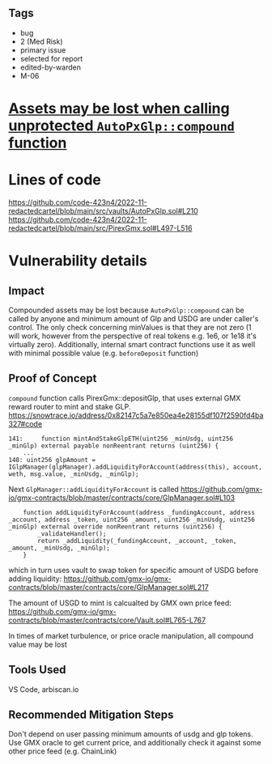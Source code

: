 ## Tags

- bug
- 2 (Med Risk)
- primary issue
- selected for report
- edited-by-warden
- M-06

# [Assets may be lost when calling unprotected `AutoPxGlp::compound` function](https://github.com/code-423n4/2022-11-redactedcartel-findings/issues/137) 

# Lines of code

https://github.com/code-423n4/2022-11-redactedcartel/blob/main/src/vaults/AutoPxGlp.sol#L210
https://github.com/code-423n4/2022-11-redactedcartel/blob/main/src/PirexGmx.sol#L497-L516


# Vulnerability details

## Impact
Compounded assets may be lost because `AutoPxGlp::compound` can be called by anyone and minimum amount of Glp and USDG are under caller's control. The only check concerning minValues is that they are not zero (1 will work, however from the perspective of real tokens e.g. 1e6, or 1e18 it's virtually zero). Additionally, internal smart contract functions use it as well with minimal possible value (e.g. `beforeDeposit` function)

## Proof of Concept
`compound` function calls PirexGmx::depositGlp, that uses external GMX reward router to mint and stake GLP.
https://snowtrace.io/address/0x82147c5a7e850ea4e28155df107f2590fd4ba327#code
```solidity
141:     function mintAndStakeGlpETH(uint256 _minUsdg, uint256 _minGlp) external payable nonReentrant returns (uint256) {
    ...
148: uint256 glpAmount = IGlpManager(glpManager).addLiquidityForAccount(address(this), account, weth, msg.value, _minUsdg, _minGlp);
```
Next `GlpManager::addLiquidityForAccount` is called
https://github.com/gmx-io/gmx-contracts/blob/master/contracts/core/GlpManager.sol#L103
```
    function addLiquidityForAccount(address _fundingAccount, address _account, address _token, uint256 _amount, uint256 _minUsdg, uint256 _minGlp) external override nonReentrant returns (uint256) {
        _validateHandler();
        return _addLiquidity(_fundingAccount, _account, _token, _amount, _minUsdg, _minGlp);
    }
```

which in turn uses vault to swap token for specific amount of USDG before adding liquidity:
https://github.com/gmx-io/gmx-contracts/blob/master/contracts/core/GlpManager.sol#L217

The amount of USGD to mint is calcualted by GMX own price feed:
https://github.com/gmx-io/gmx-contracts/blob/master/contracts/core/Vault.sol#L765-L767

In times of market turbulence, or price oracle  manipulation, all compound value may be lost

## Tools Used
VS Code,  arbiscan.io

## Recommended Mitigation Steps
Don't depend on user passing minimum amounts of usdg and glp tokens. Use GMX oracle to get current price, and additionally check it against some other price feed (e.g. ChainLink)
